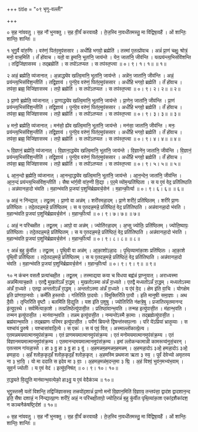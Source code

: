 +++
title = "०९ भृगु-वल्ली"

+++


० स॒ह ना॑ववतु । स॒ह नौ॑ भुनक्तु । स॒ह वी॒र्यं॑ करवावहै । ते॒ज॒स्वि
ना॒वधी॑तमस्तु॒ मा वि॑द्विषा॒वहै॑ । ओं शान्तिः॒ शान्तिः॒ शान्तिः॑ ॥

१ भृगु॒र्वै वा॑रु॒णिः । वरु॑णं॒ पित॑र॒मुप॑ससार । अधी॑हि भगवो॒ ब्रह्मेति॑
। तस्मा॑ ए॒तत्प्रो॑वाच । अन्नं॑ प्रा॒णं चक्षुः॒ श्रोत्रं॒ मनो॒ वाच॒मिति॑ ।
तँ हो॑वाच । यतो॒ वा इ॒मानि॒ भूता॑नि॒ जाय॑न्ते । येन॒ जाता॑नि॒ जीव॑न्ति ।
यत्प्रय॑न्त्य॒भिसंवि॑शन्ति । तद्विजि॑ज्ञासस्व । तद्ब्रह्मेति॑ । स तपो॑ऽतप्यत ।
स तप॑स्त॒प्त्वा ॥ ०। ९। १। १॥ ॥ १॥

२ अन्नं॒ ब्रह्मेति॒ व्य॑जानात् । अ॒न्नाद्ध्ये॑व खल्वि॒मानि॒ भूता॑नि॒ जाय॑न्ते ।
अन्ने॑न॒ जाता॑नि॒ जीव॑न्ति । अन्नं॒ प्रय॑न्त्य॒भिसंवि॑श॒न्तीति॑ । तद्वि॒ज्ञाय॑
। पुन॑रे॒व वरु॑णं॒ पित॑र॒मुप॑ससार । अधी॑हि भगवो॒ ब्रह्मेति॑ । तँ
हो॑वाच । तप॑सा॒ ब्रह्म॒ विजि॑ज्ञासस्व । तपो॒ ब्रह्मेति॑ । स तपो॑ऽतप्यत ।
स तप॑स्त॒प्त्वा ॥ ०। ९। २। २॥ ॥ २॥

३ प्रा॒णो ब्र॒ह्मेति॒ व्य॑जानात् । प्रा॒णाद्ध्ये॑व खल्वि॒मानि॒ भूता॑नि॒ जाय॑न्ते ।
प्रा॒णेन॒ जाता॑नि॒ जीव॑न्ति । प्रा॒णं प्रय॑न्त्य॒भिसंवि॑श॒न्तीति॑ । तद्वि॒ज्ञाय॑
। पुन॑रे॒व वरु॑णं॒ पित॑र॒मुप॑ससार । अधी॑हि भगवो॒ ब्रह्मेति॑ । तँ
हो॑वाच । तप॑सा॒ ब्रह्म॒ विजि॑ज्ञासस्व । तपो॒ ब्रह्मेति॑ । स तपो॑ऽतप्यत ।
स तप॑स्त॒प्त्वा ॥ ०। ९। ३। ३॥ ॥ ३॥

४ मनो॒ ब्रह्मेति॒ व्य॑जानात् । मन॑सो॒ ह्ये॑व खल्वि॒मानि॒ भूता॑नि॒ जाय॑न्ते ।
मन॑सा॒ जाता॑नि॒ जीव॑न्ति । मनः॒ प्रय॑न्त्य॒भिसंवि॑श॒न्तीति॑ । तद्वि॒ज्ञाय॑
। पुन॑रे॒व वरु॑णं॒ पित॑र॒मुप॑ससार । अधी॑हि भगवो॒ ब्रह्मेति॑ । तँ
हो॑वाच । तप॑सा॒ ब्रह्म॒ विजि॑ज्ञासस्व । तपो॒ ब्रह्मेति॑ । स तपो॑ऽतप्यत ।
स तप॑स्त॒प्त्वा ॥ ०। ९। ४। ४॥ ॥ ४॥

५ वि॒ज्ञानं॒ ब्रह्मेति॒ व्य॑जानात् । वि॒ज्ञाना॒द्ध्ये॑व खल्वि॒मानि॒ भूता॑नि॒ जाय॑न्ते
। वि॒ज्ञाने॑न॒ जाता॑नि॒ जीव॑न्ति । वि॒ज्ञानं॒ प्रय॑न्त्य॒भिसंवि॑श॒न्तीति॑
। तद्वि॒ज्ञाय॑ । पुन॑रे॒व वरु॑णं॒ पित॑र॒मुप॑ससार । अधी॑हि भगवो॒
ब्रह्मेति॑ । तँ हो॑वाच । तप॑सा॒ ब्रह्म॒ विजि॑ज्ञासस्व । तपो॒ ब्रह्मेति॑ ।
स तपो॑ऽतप्यत । स तप॑स्त॒प्त्वा ॥ ०। ९। ५। ५॥ ॥ ५॥

६ आ॒न॒न्दो ब्र॒ह्मेति॒ व्य॑जानात् । आ॒नन्दा॒द्ध्ये॑व खल्वि॒मानि॒ भूता॑नि॒ जाय॑न्ते
। आ॒न॒न्देन॒ जाता॑नि॒ जीव॑न्ति । आ॒न॒न्दं प्रय॑न्त्य॒भिसंवि॑श॒न्तीति॑
। सैषा भा॑र्ग॒वी वा॑रु॒णी वि॒द्या । प॒र॒मे व्यो॑म॒न्प्रति॑ष्ठिता । स य
ए॒वं वेद॒ प्रति॑तिष्ठति । अन्न॑वानन्ना॒दो भ॑वति । म॒हान्भ॑वति प्र॒जया॑
प॒शुभि॑र्ब्रह्मवर्च॒सेन॑ । म॒हान्की॒र्त्या ॥ ०। ९। ६। ६॥ ॥ ६॥

७ अन्नं॒ न नि॑न्द्यात् । तद्व्र॒तम् । प्रा॒णो वा अन्न॑म् । शरी॑रमन्ना॒दम् । प्रा॒णे
शरी॑रं॒ प्रति॑ष्ठितम् । शरी॑रे प्रा॒णः प्रति॑ष्ठितः । तदे॒तदन्न॒मन्ने॒
प्रति॑ष्ठितम् । स य ए॒तदन्न॒मन्ने॒ प्रति॑ष्ठितं॒ वेद॒ प्रति॑तिष्ठति ।
अन्न॑वानन्ना॒दो भ॑वति । म॒हान्भ॑वति प्र॒जया॑ प॒शुभि॑र्ब्रह्मवर्च॒सेन॑
। म॒हान्की॒र्त्या ॥ ०। ९। ७। ७॥ ॥ ७॥

८ अन्नं॒ न परि॑चक्षीत । तद्व्र॒तम् । आपो॒ वा अन्न॑म् । ज्योति॑रन्ना॒दम् । अ॒प्सु
ज्योतिः॒ प्रति॑ष्ठितम् । ज्योति॒ष्यापः॒ प्रति॑ष्ठिताः । तदे॒तदन्न॒मन्ने॒
प्रति॑ष्ठितम् । स य ए॒तदन्न॒मन्ने॒ प्रति॑ष्ठितं॒ वेद॒ प्रति॑तिष्ठति ।
अन्न॑वानन्ना॒दो भ॑वति । म॒हान्भ॑वति प्र॒जया॑ प॒शुभि॑र्ब्रह्मवर्च॒सेन॑
। म॒हान्की॒र्त्या ॥ ०। ९। ८। ८॥ ॥ ८॥

९ अन्नं॑ ब॒हु कु॑र्वीत । तद्व्र॒तम् । पृ॒थि॒वी वा अन्न॑म् । आ॒का॒शो॑ऽन्ना॒दः
। पृ॒थि॒व्यामा॑का॒शः प्रति॑ष्ठितः । आ॒का॒शे पृ॑थि॒वी प्रति॑ष्ठिता ।
तदे॒तदन्न॒मन्ने॒ प्रति॑ष्ठितम् । स य ए॒तदन्न॒मन्ने॒ प्रति॑ष्ठितं॒
वेद॒ प्रति॑तिष्ठति । अन्न॑वानन्ना॒दो भ॑वति । म॒हान्भ॑वति प्र॒जया॑
प॒शुभि॑र्ब्रह्मवर्च॒सेन॑ । म॒हान्की॒र्त्या ॥ ०। ९। ९। ९॥ ॥ ९॥

१० न कंचन वसतौ प्रत्या॑चक्षी॒त । तद्व्र॒तम् । तस्माद्यया कया च विधया बह्व॑न्नं
प्रा॒प्नुयात् । अराध्यस्मा अन्नमि॑त्याच॒क्षते । एतद्वै मुखतो॑ऽन्नँ रा॒द्धम् ।
मुखतोऽस्मा अ॑न्नँ रा॒ध्यते । एतद्वै मध्यतो॑ऽन्नँ रा॒द्धम् । मध्यतोऽस्मा
अ॑न्नँ रा॒ध्यते । एतद्वा अन्ततो॑ऽन्नँ रा॒द्धम् । अन्ततोऽस्मा अ॑न्नँ
रा॒ध्यते । य ए॑वं वे॒द । क्षेम इ॑ति वा॒चि । योगक्षेम इति प्रा॑णापा॒नयोः ।
कर्मे॑ति ह॒स्तयोः । गतिरि॑ति पा॒दयोः । विमुक्तिरि॑ति पा॒यौ । इति मानुषीः॑ समा॒ज्ञाः
। अथ दै॒वीः । तृप्तिरि॑ति वृ॒ष्टौ । बलमि॑ति वि॒द्युति । यश इ॑ति प॒शुषु
। ज्योतिरिति न॑क्षत्रे॒षु । प्रजातिरमृतमानन्द इ॑त्युप॒स्थे । सर्वमि॑त्याका॒शे ।
तत्प्रतिष्ठेत्यु॑पासी॒त । प्रतिष्ठा॑वान्भ॒वति । तन्मह इत्यु॑पासी॒त । म॑हान्भ॒वति
। तन्मन इत्यु॑पासी॒त । मान॑वान्भ॒वति । तन्नम इत्यु॑पासी॒त । नम्यन्ते॑ऽस्मै
का॒माः । तद्ब्रह्मेत्यु॑पासी॒त । ब्रह्म॑वान्भ॒वति । तद्ब्रह्मणः परिमर इत्यु॑पासी॒त ।
पर्येणं म्रियन्ते द्विषन्त॑स्सप॒त्नाः । परि ये॑ऽप्रिया॑ भ्रातृ॒व्याः । स यश्चा॑यं
पु॒रुषे । यश्चासा॑वादि॒त्ये । स एकः॑ । स य॑ एवं॒ वित् । अस्माल्लो॑कात्प्रे॒त्य
। एतमन्नमयमात्मानमुप॑संक्र॒म्य । एतं प्राणमयमात्मानमुप॑संक्र॒म्य ।
एतं मनोमयमात्मानमुप॑संक्र॒म्य । एतं विज्ञानमयमात्मानमुप॑संक्र॒म्य ।
एतमानन्दमयमात्मानमुप॑संक्र॒म्य । इमां ल्लोकन्कामान्नी कामरूप्य॑नुसं॒चरन् ।
एतत्साम गा॑यन्ना॒स्ते । हा ३ वु॒ हा ३ वु॒ हा ३ वु॑ । अ॒हमन्नम॒हमन्नम॒हमन्नम् ।
अ॒हमन्ना॒दोऽ ३ओ॒ हमन्ना॒दोऽ ३ओ॒ हमन्ना॒दः । अ॒हँ श्लोक॒कृद॒हँ
श्लोक॒कृद॒हँ श्लोक॒कृत् । अ॒हमस्मि प्रथमजा ऋता ३ स्य॒ । पूर्वं देवेभ्यो
अमृतस्य ना ३ भा॒यि॒ । यो मा ददाति स इदेव मा ३ वाः॒ । अ॒हमन्न॒मन्न॑म॒दन्त॒मा
३ द्मि॒ । अ॒हं विश्वं॒ भुव॑न॒मभ्य॑भ॒वाम् । सुव॒र्न ज्योतीः॑ । य ए॒वं वेद॑
। इत्यु॑प॒निष॑त् ॥ ०। ९। १०। १०॥

रा॒द्ध्यते वि॒द्युति मान॑वान्भ॒वत्येको॒ हा३वु॒ य ए॒वं वेदैक॑ञ्च ॥ १०॥

भृगु॒स्तस्मै॒ यतो॑ विशन्ति॒ तद्विजि॑ज्ञासस्व॒ तत्त्रयो॑द॒शान्नं॑ प्रा॒णो
मनो॑ वि॒ज्ञान॒मिति॑ वि॒ज्ञाय॒ तन्तप॑सा॒ द्वाद॑श द्वादशान॒न्द इति॒ सैषा
दशान्नं॒ न नि॑न्द्यात्प्रा॒णः शरी॑रं॒ अन्नं॒ न परि॑चक्षी॒तापो॒ ज्योति॒रन्नं॑
ब॒हु कु॑र्वीत पृथि॒व्या॑का॒श एका॑द॒शैका॑दश॒ न कञ्चनैक॑षष्टि॒र्दश॑
॥ १०॥

० स॒ह ना॑ववतु । स॒ह नौ॑ भुनक्तु । स॒ह वी॒र्यं॑ करवावहै । ते॒ज॒स्वि
ना॒वधी॑तमस्तु॒ मा वि॑द्विषा॒वहै॑ । ओं शान्तिः॒ शान्तिः॒ शान्तिः॑ ॥
